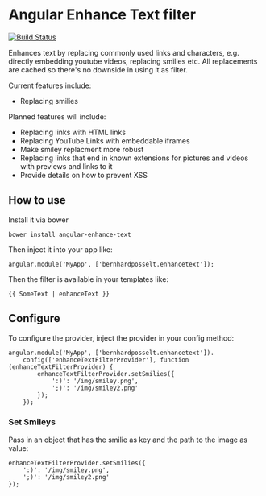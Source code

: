 # Angular Enhance Text filter

[![Build Status](https://travis-ci.org/Raydiation/angular-enhance-text.png?branch=master)](https://travis-ci.org/Raydiation/angular-enhance-text)

Enhances text by replacing commonly used links and characters, e.g. directly embedding youtube videos, replacing smilies etc. All replacements are cached so there's no downside in using it as filter.

Current features include: 

* Replacing smilies

Planned features will include:

* Replacing links with HTML links
* Replacing YouTube Links with embeddable iframes
* Make smiley replacment more robust
* Replacing links that end in known extensions for pictures and videos with previews and links to it
* Provide details on how to prevent XSS

## How to use

Install it via bower
    
    bower install angular-enhance-text

Then inject it into your app like:

    angular.module('MyApp', ['bernhardposselt.enhancetext']);

Then the filter is available in your templates like:

    {{ SomeText | enhanceText }}


## Configure

To configure the provider, inject the provider in your config method:

    angular.module('MyApp', ['bernhardposselt.enhancetext']).
        config(['enhanceTextFilterProvider'], function (enhanceTextFilterProvider) {
            enhanceTextFilterProvider.setSmilies({
                ':)': '/img/smiley.png',
                ';)': '/img/smiley2.png'
            });
        });


### Set Smileys

Pass in an object that has the smilie as key and the path to the image as value:

    enhanceTextFilterProvider.setSmilies({
        ':)': '/img/smiley.png',
        ';)': '/img/smiley2.png'
    });